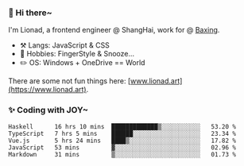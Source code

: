 ### 👋 Hi there~

I'm Lionad, a frontend engineer @ ShangHai, work for @ [Baxing](https://github.com/baixing).

- ⚒️ Langs: JavaScript & CSS
- 🎨 Hobbies: FingerStyle & Snooze...
- ✏️ OS: Windows + OneDrive == World

There are some not fun things here: [www.lionad.art](https://www.lionad.art).

### ✨ Coding with JOY~

<!--START_SECTION:waka-->
```text
Haskell      16 hrs 10 mins  █████████████▒░░░░░░░░░░░   53.20 % 
TypeScript   7 hrs 5 mins    ██████░░░░░░░░░░░░░░░░░░░   23.34 % 
Vue.js       5 hrs 24 mins   ████▒░░░░░░░░░░░░░░░░░░░░   17.82 % 
JavaScript   53 mins         ▓░░░░░░░░░░░░░░░░░░░░░░░░   02.96 % 
Markdown     31 mins         ▒░░░░░░░░░░░░░░░░░░░░░░░░   01.73 % 
```
<!--END_SECTION:waka-->
